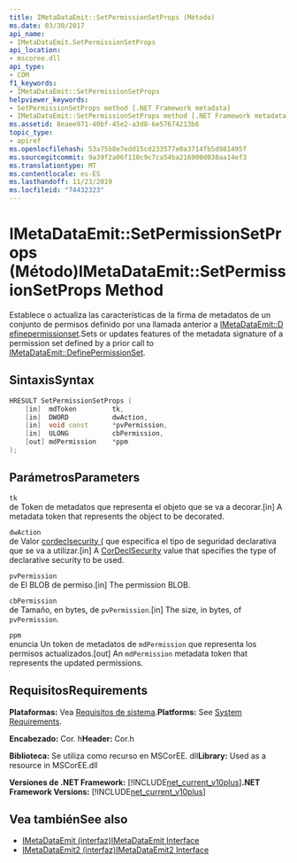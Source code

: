 ```yaml
---
title: IMetaDataEmit::SetPermissionSetProps (Método)
ms.date: 03/30/2017
api_name:
- IMetaDataEmit.SetPermissionSetProps
api_location:
- mscoree.dll
api_type:
- COM
f1_keywords:
- IMetaDataEmit::SetPermissionSetProps
helpviewer_keywords:
- SetPermissionSetProps method [.NET Framework metadata]
- IMetaDataEmit::SetPermissionSetProps method [.NET Framework metadata]
ms.assetid: 8eaee971-40bf-45e2-a3d8-6e57674213b6
topic_type:
- apiref
ms.openlocfilehash: 53a75b8e7edd15cd233577e0a3714fb5d981495f
ms.sourcegitcommit: 9a39f2a06f110c9c7ca54ba216900d038aa14ef3
ms.translationtype: MT
ms.contentlocale: es-ES
ms.lasthandoff: 11/23/2019
ms.locfileid: "74432323"
---
```

# <a name="imetadataemitsetpermissionsetprops-method"></a><span data-ttu-id="36107-102">IMetaDataEmit::SetPermissionSetProps (Método)</span><span class="sxs-lookup"><span data-stu-id="36107-102">IMetaDataEmit::SetPermissionSetProps Method</span></span>
<span data-ttu-id="36107-103">Establece o actualiza las características de la firma de metadatos de un conjunto de permisos definido por una llamada anterior a [IMetaDataEmit::D efinepermissionset](../../../../docs/framework/unmanaged-api/metadata/imetadataemit-definepermissionset-method.md).</span><span class="sxs-lookup"><span data-stu-id="36107-103">Sets or updates features of the metadata signature of a permission set defined by a prior call to [IMetaDataEmit::DefinePermissionSet](../../../../docs/framework/unmanaged-api/metadata/imetadataemit-definepermissionset-method.md).</span></span>  
  
## <a name="syntax"></a><span data-ttu-id="36107-104">Sintaxis</span><span class="sxs-lookup"><span data-stu-id="36107-104">Syntax</span></span>  
  
```cpp  
HRESULT SetPermissionSetProps (   
    [in]  mdToken         tk,   
    [in]  DWORD           dwAction,   
    [in]  void const      *pvPermission,   
    [in]  ULONG           cbPermission,   
    [out] mdPermission    *ppm   
);  
```  
  
## <a name="parameters"></a><span data-ttu-id="36107-105">Parámetros</span><span class="sxs-lookup"><span data-stu-id="36107-105">Parameters</span></span>  
 `tk`  
 <span data-ttu-id="36107-106">de Token de metadatos que representa el objeto que se va a decorar.</span><span class="sxs-lookup"><span data-stu-id="36107-106">[in] A metadata token that represents the object to be decorated.</span></span>  
  
 `dwAction`  
 <span data-ttu-id="36107-107">de Valor [cordeclsecurity (](../../../../docs/framework/unmanaged-api/metadata/cordeclsecurity-enumeration.md) que especifica el tipo de seguridad declarativa que se va a utilizar.</span><span class="sxs-lookup"><span data-stu-id="36107-107">[in] A [CorDeclSecurity](../../../../docs/framework/unmanaged-api/metadata/cordeclsecurity-enumeration.md) value that specifies the type of declarative security to be used.</span></span>  
  
 `pvPermission`  
 <span data-ttu-id="36107-108">de El BLOB de permiso.</span><span class="sxs-lookup"><span data-stu-id="36107-108">[in] The permission BLOB.</span></span>  
  
 `cbPermission`  
 <span data-ttu-id="36107-109">de Tamaño, en bytes, de `pvPermission`.</span><span class="sxs-lookup"><span data-stu-id="36107-109">[in] The size, in bytes, of `pvPermission`.</span></span>  
  
 `ppm`  
 <span data-ttu-id="36107-110">enuncia Un token de metadatos de `mdPermission` que representa los permisos actualizados.</span><span class="sxs-lookup"><span data-stu-id="36107-110">[out] An `mdPermission` metadata token that represents the updated permissions.</span></span>  
  
## <a name="requirements"></a><span data-ttu-id="36107-111">Requisitos</span><span class="sxs-lookup"><span data-stu-id="36107-111">Requirements</span></span>  
 <span data-ttu-id="36107-112">**Plataformas:** Vea [Requisitos de sistema](../../../../docs/framework/get-started/system-requirements.md).</span><span class="sxs-lookup"><span data-stu-id="36107-112">**Platforms:** See [System Requirements](../../../../docs/framework/get-started/system-requirements.md).</span></span>  
  
 <span data-ttu-id="36107-113">**Encabezado:** Cor. h</span><span class="sxs-lookup"><span data-stu-id="36107-113">**Header:** Cor.h</span></span>  
  
 <span data-ttu-id="36107-114">**Biblioteca:** Se utiliza como recurso en MSCorEE. dll</span><span class="sxs-lookup"><span data-stu-id="36107-114">**Library:** Used as a resource in MSCorEE.dll</span></span>  
  
 <span data-ttu-id="36107-115">**Versiones de .NET Framework:** [!INCLUDE[net_current_v10plus](../../../../includes/net-current-v10plus-md.md)]</span><span class="sxs-lookup"><span data-stu-id="36107-115">**.NET Framework Versions:** [!INCLUDE[net_current_v10plus](../../../../includes/net-current-v10plus-md.md)]</span></span>  
  
## <a name="see-also"></a><span data-ttu-id="36107-116">Vea también</span><span class="sxs-lookup"><span data-stu-id="36107-116">See also</span></span>

- [<span data-ttu-id="36107-117">IMetaDataEmit (interfaz)</span><span class="sxs-lookup"><span data-stu-id="36107-117">IMetaDataEmit Interface</span></span>](../../../../docs/framework/unmanaged-api/metadata/imetadataemit-interface.md)
- [<span data-ttu-id="36107-118">IMetaDataEmit2 (interfaz)</span><span class="sxs-lookup"><span data-stu-id="36107-118">IMetaDataEmit2 Interface</span></span>](../../../../docs/framework/unmanaged-api/metadata/imetadataemit2-interface.md)

